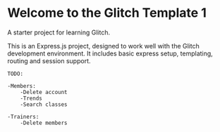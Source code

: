 Welcome to the Glitch Template 1
================================

A starter project for learning Glitch.

This is an Express.js project, designed to work well with the Glitch development environment.
It includes basic express setup, templating, routing and session support.


    TODO:

    -Members:
        -Delete account
        -Trends
        -Search classes

    -Trainers:
        -Delete members